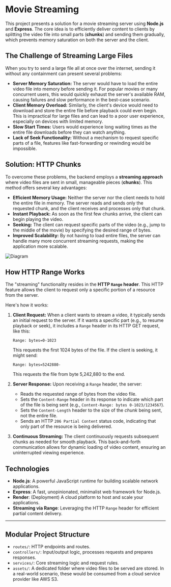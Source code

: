 # Movie Streaming

This project presents a solution for a movie streaming server using **Node.js** and **Express**. The core idea is to efficiently deliver content to clients by splitting the video file into small parts (**chunks**) and sending them gradually, which prevents memory saturation on both the server and the client.

## The Challenge of Streaming Large Files

When you try to send a large file all at once over the internet, sending it without any containment can present several problems:

-   **Server Memory Saturation:** The server would have to load the entire video file into memory before sending it. For popular movies or many concurrent users, this would quickly exhaust the server's available RAM, causing failures and slow performance in the best-case scenario.
-   **Client Memory Overload:** Similarly, the client's device would need to download and store the entire file before playback could even begin. This is impractical for large files and can lead to a poor user experience, especially on devices with limited memory.
-   **Slow Start Times:** Users would experience long waiting times as the entire file downloads before they can watch anything.
-   **Lack of Seek Functionality:** Without a mechanism to request specific parts of a file, features like fast-forwarding or rewinding would be impossible.

## Solution: HTTP Chunks

To overcome these problems, the backend employs a **streaming approach** where video files are sent in small, manageable pieces (**chunks**). This method offers several key advantages:

-   **Efficient Memory Usage:** Neither the server nor the client needs to hold the entire file in memory. The server reads and sends only the requested chunk, and the client receives and processes only that chunk.
-   **Instant Playback:** As soon as the first few chunks arrive, the client can begin playing the video.
-   **Seeking:** The client can request specific parts of the video (e.g., jump to the middle of the movie) by specifying the desired range of bytes.
-   **Improved Scalability:** By not having to load entire files, the server can handle many more concurrent streaming requests, making the application more scalable.

![Diagram](https://res.cloudinary.com/dwnf4oghd/image/upload/v1750567117/Stream_Diagram_g9ymxo.jpg)

## How HTTP Range Works

The "streaming" functionality resides in the **HTTP `Range` header**. This HTTP feature allows the client to request only a specific portion of a resource from the server.

Here's how it works:

1.  **Client Request:** When a client wants to stream a video, it typically sends an initial request to the server. If it wants a specific part (e.g., to resume playback or seek), it includes a `Range` header in its HTTP GET request, like this:
    
    ```
    Range: bytes=0-1023
    ```
    
    This requests the first 1024 bytes of the file. If the client is seeking, it might send:
    
    ```
    Range: bytes=5242880-
    ```
    
    This requests the file from byte 5,242,880 to the end.
    
2.  **Server Response:** Upon receiving a `Range` header, the server:
    
    -   Reads the requested range of bytes from the video file.
    -   Sets the `Content-Range` header in its response to indicate which part of the file is being sent (e.g., `Content-Range: bytes 0-1023/1234567`).
    -   Sets the `Content-Length` header to the size of the _chunk_ being sent, not the entire file.
    -   Sends an HTTP `206 Partial Content` status code, indicating that only part of the resource is being delivered.
3.  **Continuous Streaming:** The client continuously requests subsequent chunks as needed for smooth playback. This back-and-forth communication allows for dynamic loading of video content, ensuring an uninterrupted viewing experience.

## Technologies

-   **Node.js**: A powerful JavaScript runtime for building scalable network applications.
-   **Express**: A fast, unopinionated, minimalist web framework for Node.js.
-   **Render**: (Deployment) A cloud platform to host and scale your applications.
-   **Streaming via Range**: Leveraging the HTTP `Range` header for efficient partial content delivery.

----------

## Modular Project Structure

-   `routes/`: HTTP endpoints and routes.
-   `controllers/`: Input/output logic, processes requests and prepares responses.
-   `services/`: Core streaming logic and request rules.
-   `assets/`: A dedicated folder where video files to be served are stored. In a real-world scenario, these would be consumed from a cloud service provider like AWS S3.